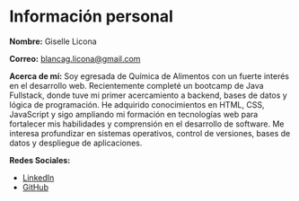 # Información personal

**Nombre:** Giselle Licona

**Correo:** blancag.licona@gmail.com

**Acerca de mí:** Soy egresada de Química de Alimentos con un fuerte interés en el desarrollo web. Recientemente completé un
bootcamp de Java Fullstack, donde tuve mi primer acercamiento a backend, bases de datos y lógica de
programación. He adquirido conocimientos en HTML, CSS, JavaScript y sigo ampliando mi formación en
tecnologías web para fortalecer mis habilidades y comprensión en el desarrollo de software. Me interesa
profundizar en sistemas operativos, control de versiones, bases de datos y despliegue de aplicaciones.

**Redes Sociales:**
- [LinkedIn](https://www.linkedin.com/in/blanca-giselle-licona-aguilar) 
- [GitHub](https://github.com/Blangis)